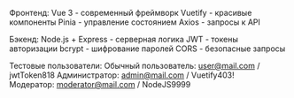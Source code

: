 Фронтенд:
Vue 3 - современный фреймворк
Vuetify - красивые компоненты
Pinia - управление состоянием
Axios - запросы к API

Бэкенд:
Node.js + Express - серверная логика
JWT - токены авторизации
bcrypt - шифрование паролей
CORS - безопасные запросы

Тестовые пользователи:
Обычный пользователь: user@mail.com / jwtToken818
Администратор: admin@mail.com / Vuetify403!  
Модератор: moderator@mail.com / NodeJS9999
